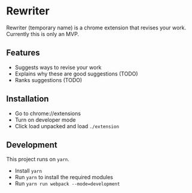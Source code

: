 # Rewriter 
Rewriter (temporary name) is a chrome extension that revises your work. Currently this is only an MVP.

## Features
* Suggests ways to revise your work
* Explains why these are good suggestions (TODO)
* Ranks suggestions (TODO)

## Installation 
* Go to chrome://extensions
* Turn on developer mode
* Click load unpacked and load `./extension`

## Development
This project runs on `yarn`.
* Install `yarn`
* Run `yarn` to install the required modules
* Run `yarn run webpack --mode=development`
